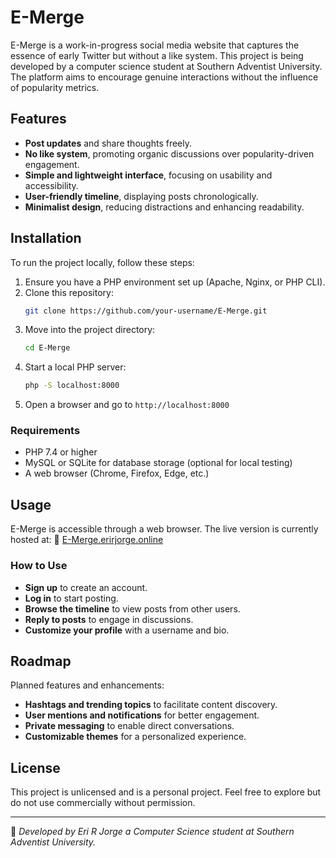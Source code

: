 # E-Merge

E-Merge is a work-in-progress social media website that captures the essence of early Twitter but without a like system. This project is being developed by a computer science student at Southern Adventist University. The platform aims to encourage genuine interactions without the influence of popularity metrics.

## Features

- **Post updates** and share thoughts freely.
- **No like system**, promoting organic discussions over popularity-driven engagement.
- **Simple and lightweight interface**, focusing on usability and accessibility.
- **User-friendly timeline**, displaying posts chronologically.
- **Minimalist design**, reducing distractions and enhancing readability.

## Installation

To run the project locally, follow these steps:

1. Ensure you have a PHP environment set up (Apache, Nginx, or PHP CLI).
2. Clone this repository:
   ```sh
   git clone https://github.com/your-username/E-Merge.git
   ```
3. Move into the project directory:
   ```sh
   cd E-Merge
   ```
4. Start a local PHP server:
   ```sh
   php -S localhost:8000
   ```
5. Open a browser and go to `http://localhost:8000`

### Requirements

- PHP 7.4 or higher
- MySQL or SQLite for database storage (optional for local testing)
- A web browser (Chrome, Firefox, Edge, etc.)

## Usage

E-Merge is accessible through a web browser. The live version is currently hosted at:
🔗 [E-Merge.erirjorge.online](https://E-Merge.erirjorge.online)

### How to Use

- **Sign up** to create an account.
- **Log in** to start posting.
- **Browse the timeline** to view posts from other users.
- **Reply to posts** to engage in discussions.
- **Customize your profile** with a username and bio.

## Roadmap

Planned features and enhancements:

- **Hashtags and trending topics** to facilitate content discovery.
- **User mentions and notifications** for better engagement.
- **Private messaging** to enable direct conversations.
- **Customizable themes** for a personalized experience.

## License

This project is unlicensed and is a personal project. Feel free to explore but do not use commercially without permission.

---

🚀 *Developed by Eri R Jorge a Computer Science student at Southern Adventist University.*

